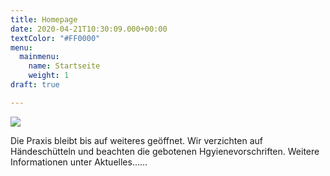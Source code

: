 ```yaml
---
title: Homepage
date: 2020-04-21T10:30:09.000+00:00
textColor: "#FF0000"
menu:
  mainmenu:
    name: Startseite
    weight: 1
draft: true

---
```

![](/images/slide.jpg)

Die Praxis bleibt bis auf weiteres geöffnet. Wir verzichten auf Händeschütteln und beachten die gebotenen Hgyienevorschriften. Weitere Informationen unter Aktuelles......